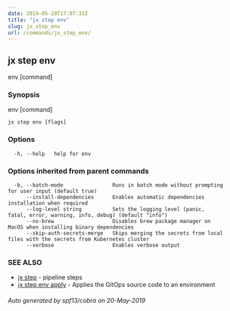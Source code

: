 ```yaml
---
date: 2019-05-20T17:07:33Z
title: "jx step env"
slug: jx_step_env
url: /commands/jx_step_env/
---
```

## jx step env

env [command]

### Synopsis

env [command]

```
jx step env [flags]
```

### Options

```
  -h, --help   help for env
```

### Options inherited from parent commands

```
  -b, --batch-mode                Runs in batch mode without prompting for user input (default true)
      --install-dependencies      Enables automatic dependencies installation when required
      --log-level string          Sets the logging level (panic, fatal, error, warning, info, debug) (default "info")
      --no-brew                   Disables brew package manager on MacOS when installing binary dependencies
      --skip-auth-secrets-merge   Skips merging the secrets from local files with the secrets from Kubernetes cluster
      --verbose                   Enables verbose output
```

### SEE ALSO

* [jx step](/commands/jx_step/)	 - pipeline steps
* [jx step env apply](/commands/jx_step_env_apply/)	 - Applies the GitOps source code to an environment

###### Auto generated by spf13/cobra on 20-May-2019
